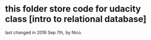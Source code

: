 this folder store code for udacity class [intro to relational database] 
=============

last changed in 2016 Sep 7th, by Nico.

